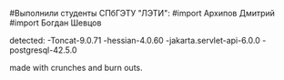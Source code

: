 #Выполнили студенты СПбГЭТУ "ЛЭТИ":
#import Архипов Дмитрий
#import Богдан Шевцов

detected:
-Toncat-9.0.71
-hessian-4.0.60
-jakarta.servlet-api-6.0.0
-postgresql-42.5.0

made with crunches and burn outs.
